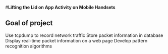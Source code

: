 #**Lifting the Lid on App Activity on Mobile Handsets**

## Goal of project
Use tcpdump to record network traffic
Store packet information in database
Display real-time packet information on a web page
Develop pattern recognition algorithms
